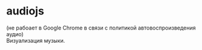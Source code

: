 # audiojs
(не рабоает в Google Chrome в связи с политикой автовоспроизведения аудио)  
Визуализация музыки.
